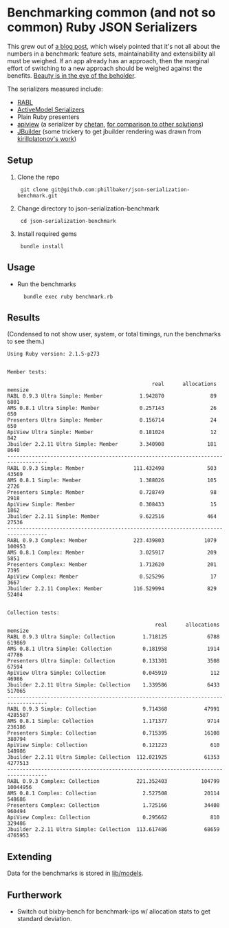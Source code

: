 # Benchmarking common (and not so common) Ruby JSON Serializers

This grew out of [a blog post](http://techblog.thescore.com/benchmarking-json-generation-in-ruby/), which wisely pointed that it's not all about the numbers in a benchmark: feature sets, maintainability and extensibility all must be weighed. If an app already has an approach, then the marginal effort of switching to a new approach should be weighed against the benefits. [Beauty is in the eye of the beholder](http://en.wikipedia.org/wiki/Lies,_damned_lies,_and_statistics).

The serializers measured include:
* [RABL](https://github.com/nesquena/rabl/)
* [ActiveModel Serializers](https://github.com/rails-api/active_model_serializers)
* Plain Ruby presenters
* [apiview](https://github.com/mindreframer/api_view) (a serializer by [chetan](https://github.com/chetan), [for comparison to other solutions](https://github.com/chetan/json_serialization_benchmark/tree/api_view/lib/api_view))
* [JBuilder](https://github.com/rails/jbuilder) (some trickery to get jbuilder rendering was drawn from [kirillplatonov's work](https://github.com/kirillplatonov/blog_content/blob/master/ams_vs_jbuilder/lib/tasks/benchmarks.rake))

## Setup

1. Clone the repo

        git clone git@github.com:phillbaker/json-serialization-benchmark.git

2. Change directory to json-serialization-benchmark

        cd json-serialization-benchmark

3. Install required gems

        bundle install

## Usage

* Run the benchmarks

        bundle exec ruby benchmark.rb

## Results

(Condensed to not show user, system, or total timings, run the benchmarks to see them.)

```
Using Ruby version: 2.1.5-p273


Member tests:

                                               real      allocations      memsize
RABL 0.9.3 Ultra Simple: Member            1.942870               89         6801
AMS 0.8.1 Ultra Simple: Member             0.257143               26          650
Presenters Ultra Simple: Member            0.156714               24          650
ApiView Ultra Simple: Member               0.181024               12          842
Jbuilder 2.2.11 Ultra Simple: Member       3.340908              181         8640
-----------------------------------------------------------------------------------
RABL 0.9.3 Simple: Member                111.432498              503        43569
AMS 0.8.1 Simple: Member                   1.388026              105         2726
Presenters Simple: Member                  0.728749               98         2918
ApiView Simple: Member                     0.308433               15         1862
Jbuilder 2.2.11 Simple: Member             9.622516              464        27536
-----------------------------------------------------------------------------------
RABL 0.9.3 Complex: Member               223.439803             1079       100953
AMS 0.8.1 Complex: Member                  3.025917              209         5851
Presenters Complex: Member                 1.712620              201         7395
ApiView Complex: Member                    0.525296               17         3667
Jbuilder 2.2.11 Complex: Member          116.529994              829        52404


Collection tests:

                                                real      allocations      memsize
RABL 0.9.3 Ultra Simple: Collection         1.718125             6788       619869
AMS 0.8.1 Ultra Simple: Collection          0.181958             1914        47786
Presenters Ultra Simple: Collection         0.131301             3508        67594
ApiView Ultra Simple: Collection            0.045919              112        46986
Jbuilder 2.2.11 Ultra Simple: Collection    1.339586             6433       517065
-----------------------------------------------------------------------------------
RABL 0.9.3 Simple: Collection               9.714368            47991      4285587
AMS 0.8.1 Simple: Collection                1.171377             9714       236186
Presenters Simple: Collection               0.715395            16108       380794
ApiView Simple: Collection                  0.121223              610       148986
Jbuilder 2.2.11 Ultra Simple: Collection  112.021925            61353      4277513
-----------------------------------------------------------------------------------
RABL 0.9.3 Complex: Collection            221.352403           104799     10044956
AMS 0.8.1 Complex: Collection               2.527508            20114       548686
Presenters Complex: Collection              1.725166            34408       960494
ApiView Complex: Collection                 0.295662              810       329486
Jbuilder 2.2.11 Ultra Simple: Collection  113.617486            68659      4765953
```

## Extending

Data for the benchmarks is stored in [lib/models](lib/models).

## Furtherwork
* Switch out bixby-bench for benchmark-ips w/ allocation stats to get standard deviation.
